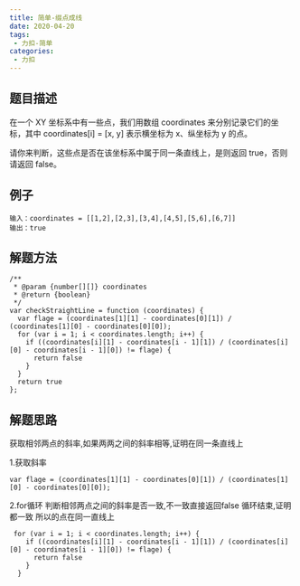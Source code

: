```yaml
---
title: 简单-缀点成线
date: 2020-04-20
tags:
 - 力扣-简单
categories: 
 - 力扣
---
```

## 题目描述
在一个 XY 坐标系中有一些点，我们用数组 coordinates 来分别记录它们的坐标，其中 coordinates[i] = [x, y] 表示横坐标为 x、纵坐标为 y 的点。

请你来判断，这些点是否在该坐标系中属于同一条直线上，是则返回 true，否则请返回 false。

## 例子
```
输入：coordinates = [[1,2],[2,3],[3,4],[4,5],[5,6],[6,7]]
输出：true
```


## 解题方法
```
/**
 * @param {number[][]} coordinates
 * @return {boolean}
 */
var checkStraightLine = function (coordinates) {
  var flage = (coordinates[1][1] - coordinates[0][1]) / (coordinates[1][0] - coordinates[0][0]);
  for (var i = 1; i < coordinates.length; i++) {
    if ((coordinates[i][1] - coordinates[i - 1][1]) / (coordinates[i][0] - coordinates[i - 1][0]) != flage) {
      return false
    }
  }
  return true
};
```

## 解题思路
获取相邻两点的斜率,如果两两之间的斜率相等,证明在同一条直线上

1.获取斜率
```
var flage = (coordinates[1][1] - coordinates[0][1]) / (coordinates[1][0] - coordinates[0][0]);
```

2.for循环 判断相邻两点之间的斜率是否一致,不一致直接返回false 
循环结束,证明都一致 所以的点在同一直线上

```
 for (var i = 1; i < coordinates.length; i++) {
    if ((coordinates[i][1] - coordinates[i - 1][1]) / (coordinates[i][0] - coordinates[i - 1][0]) != flage) {
      return false
    }
  }
```